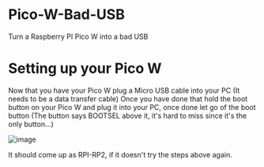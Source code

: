 # Pico-W-Bad-USB
Turn a Raspberry PI Pico W into a bad USB

# Setting up your Pico W
Now that you have your Pico W plug a Micro USB cable into your PC (It needs to be a data transfer cable)
Once you have done that hold the boot button on your Pico W and plug it into your PC, once done let go of the boot button
(The button says BOOTSEL above it, it's hard to miss since it's the only button...)

![image](https://github.com/Zoxxide2023/Pico-W-Bad-USB/assets/97050049/596bb7e5-563e-4e6f-9b1f-5de5004078a9)

It should come up as RPI-RP2, if it doesn't try the steps above again.
